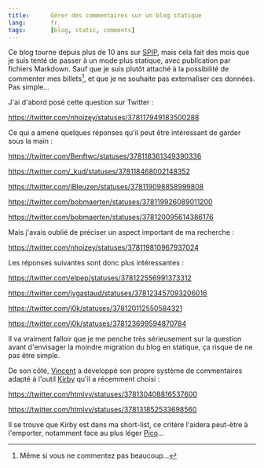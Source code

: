 ```yaml
---
title:      Gérer des commentaires sur un blog statique
lang:       fr
tags:       [blog, static, comments]
---
```


Ce blog tourne depuis plus de 10 ans sur [SPIP](http://www.spip.net/), mais cela fait des mois que je suis tenté de passer à un mode plus statique, avec publication par fichiers Markdown. Sauf que je suis plutôt attaché à la possibilité de commenter mes billets[^1], et que je ne souhaite pas externaliser ces données. Pas simple…

[^1]: Même si vous ne commentez pas beaucoup…

J'ai d'abord posé cette question sur Twitter :

https://twitter.com/nhoizey/statuses/378117949183500288

Ce qui a amené quelques réponses qu'il peut être intéressant de garder sous la main :

https://twitter.com/Benftwc/statuses/378118361349390336

https://twitter.com/_kud/statuses/378118468002148352

https://twitter.com/jBleuzen/statuses/378119098858999808

https://twitter.com/bobmaerten/statuses/378119926089011200

https://twitter.com/bobmaerten/statuses/378120095614386176

Mais j'avais oublié de préciser un aspect important de ma recherche :

https://twitter.com/nhoizey/statuses/378119810967937024

Les réponses suivantes sont donc plus intéressantes :

https://twitter.com/elpep/statuses/378122556991373312

https://twitter.com/jygastaud/statuses/378123457093206016

https://twitter.com/j0k/statuses/378120112550584321

https://twitter.com/j0k/statuses/378123699594870784

Il va vraiment falloir que je me penche très sérieusement sur la question avant d'envisager la moindre migration du blog en statique, ça risque de ne pas être simple.

De son côté, [Vincent](http://twitter.com/htmlvv) a développé son propre système de commentaires adapté à l'outil [Kirby](http://getkirby.com/) qu'il a récemment choisi :

https://twitter.com/htmlvv/statuses/378130408816537600

https://twitter.com/htmlvv/statuses/378131852533698560

Il se trouve que Kirby est dans ma short-list, ce critère l'aidera peut-être à l'emporter, notamment face au plus léger [Pico](http://pico.dev7studios.com/)…
